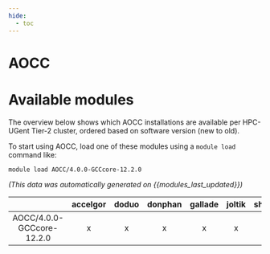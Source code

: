 ```yaml
---
hide:
  - toc
---
```


AOCC
====

# Available modules


The overview below shows which AOCC installations are available per HPC-UGent Tier-2 cluster, ordered based on software version (new to old).

To start using AOCC, load one of these modules using a `module load` command like:

```shell
module load AOCC/4.0.0-GCCcore-12.2.0
```

*(This data was automatically generated on {{modules_last_updated}})*  

| |accelgor|doduo|donphan|gallade|joltik|shinx|skitty|
| :---: | :---: | :---: | :---: | :---: | :---: | :---: | :---: |
|AOCC/4.0.0-GCCcore-12.2.0|x|x|x|x|x|x|x|
